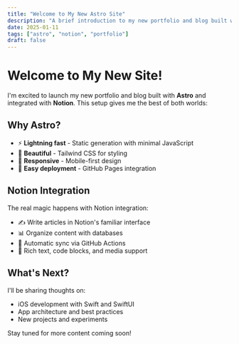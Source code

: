 ```yaml
---
title: "Welcome to My New Astro Site"
description: "A brief introduction to my new portfolio and blog built with Astro and integrated with Notion"
date: 2025-01-11
tags: ["astro", "notion", "portfolio"]
draft: false
---
```


# Welcome to My New Site!

I'm excited to launch my new portfolio and blog built with **Astro** and integrated with **Notion**. This setup gives me the best of both worlds:

## Why Astro?

- ⚡ **Lightning fast** - Static generation with minimal JavaScript
- 🎨 **Beautiful** - Tailwind CSS for styling
- 📱 **Responsive** - Mobile-first design
- 🚀 **Easy deployment** - GitHub Pages integration

## Notion Integration

The real magic happens with Notion integration:

- ✍️ Write articles in Notion's familiar interface
- 📊 Organize content with databases
- 🔄 Automatic sync via GitHub Actions
- 📝 Rich text, code blocks, and media support

## What's Next?

I'll be sharing thoughts on:
- iOS development with Swift and SwiftUI
- App architecture and best practices
- New projects and experiments

Stay tuned for more content coming soon!